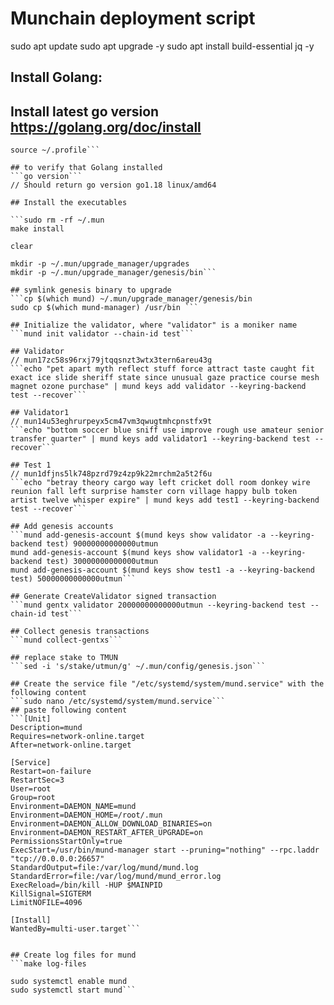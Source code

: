 # Munchain deployment script

sudo apt update
sudo apt upgrade -y
sudo apt install build-essential jq -y

## Install Golang:

## Install latest go version https://golang.org/doc/install
```wget -q -O - https://raw.githubusercontent.com/canha/golang-tools-install-script/master/goinstall.sh | bash -s -- --version 1.18
source ~/.profile```

## to verify that Golang installed
```go version```
// Should return go version go1.18 linux/amd64

## Install the executables

```sudo rm -rf ~/.mun
make install

clear

mkdir -p ~/.mun/upgrade_manager/upgrades
mkdir -p ~/.mun/upgrade_manager/genesis/bin```

## symlink genesis binary to upgrade
```cp $(which mund) ~/.mun/upgrade_manager/genesis/bin
sudo cp $(which mund-manager) /usr/bin ```

## Initialize the validator, where "validator" is a moniker name
```mund init validator --chain-id test```
 
## Validator
// mun17zc58s96rxj79jtqqsnzt3wtx3tern6areu43g
```echo "pet apart myth reflect stuff force attract taste caught fit exact ice slide sheriff state since unusual gaze practice course mesh magnet ozone purchase" | mund keys add validator --keyring-backend test --recover```

## Validator1
// mun14u53eghrurpeyx5cm47vm3qwugtmhcpnstfx9t
```echo "bottom soccer blue sniff use improve rough use amateur senior transfer quarter" | mund keys add validator1 --keyring-backend test --recover```

## Test 1
// mun1dfjns5lk748pzrd79z4zp9k22mrchm2a5t2f6u
```echo "betray theory cargo way left cricket doll room donkey wire reunion fall left surprise hamster corn village happy bulb token artist twelve whisper expire" | mund keys add test1 --keyring-backend test --recover```

## Add genesis accounts
```mund add-genesis-account $(mund keys show validator -a --keyring-backend test) 90000000000000utmun
mund add-genesis-account $(mund keys show validator1 -a --keyring-backend test) 30000000000000utmun
mund add-genesis-account $(mund keys show test1 -a --keyring-backend test) 50000000000000utmun```

## Generate CreateValidator signed transaction
```mund gentx validator 20000000000000utmun --keyring-backend test --chain-id test```

## Collect genesis transactions
```mund collect-gentxs```

## replace stake to TMUN
```sed -i 's/stake/utmun/g' ~/.mun/config/genesis.json```

## Create the service file "/etc/systemd/system/mund.service" with the following content
```sudo nano /etc/systemd/system/mund.service```
## paste following content
```[Unit]
Description=mund
Requires=network-online.target
After=network-online.target

[Service]
Restart=on-failure
RestartSec=3
User=root
Group=root
Environment=DAEMON_NAME=mund
Environment=DAEMON_HOME=/root/.mun
Environment=DAEMON_ALLOW_DOWNLOAD_BINARIES=on
Environment=DAEMON_RESTART_AFTER_UPGRADE=on
PermissionsStartOnly=true
ExecStart=/usr/bin/mund-manager start --pruning="nothing" --rpc.laddr "tcp://0.0.0.0:26657"
StandardOutput=file:/var/log/mund/mund.log
StandardError=file:/var/log/mund/mund_error.log
ExecReload=/bin/kill -HUP $MAINPID
KillSignal=SIGTERM
LimitNOFILE=4096

[Install]
WantedBy=multi-user.target```


## Create log files for mund
```make log-files

sudo systemctl enable mund
sudo systemctl start mund```
